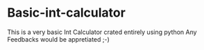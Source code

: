 # Basic-int-calculator

This is a very basic Int Calculator crated entirely using python 
Any Feedbacks would be appretiated ;-)
